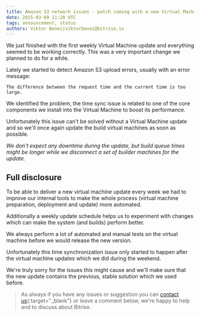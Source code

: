 ```yaml
---
title: Amazon S3 network issues - patch coming with a new Virtual Machine update
date: 2015-03-09 11:20 UTC
tags: announcement, status
authors: Viktor Benei|viktorbenei@bitrise.io
---
```


We just finished with the first weekly Virtual Machine
update and everything seemed to be working correctly.
This was a very important change we planned to do
for a while.

Lately we started to detect Amazon S3 upload errors,
usually with an error message:

    The difference between the request time and the current time is too large.

We identified the problem, the time sync issue is related
to one of the core components we install into the Virtual Machine
to boost its performance.

Unfortunately this issue can't be solved without a Virtual Machine
update and so we'll once again update the build virtual machines
as soon as possible.

*We don't expect any downtime during the update, but build queue
times might be longer while we disconnect a set of
builder machines for the update.*


## Full disclosure

To be able to deliver a new virtual machine
update every week we had to improve our internal tools
to make the whole process (virtual machine preparation, deployment and update)
more automated.

Additionally a weekly update schedule helps us
to experiment with changes which can make the system (and builds)
perform better.

We always perform a lot of automated and manual tests
on the virtual machine before we would release the new version.

Unfortunately this time synchronization issue
only started to happen after the virtual machine updates
which we did during the weekend.

We're truly sorry for the issues this might cause
and we'll make sure that the new update contains the
previous, stable solution which we used before.


> As always if you have any issues or suggestion
> you can [contact us](http://www.bitrise.io/contact?utm_source=blog&utm_medium=blog&utm_campaign=bitrise){:target="_blank"}
> or leave a comment below,
> we're happy to help
> and to discuss about Bitrise.
